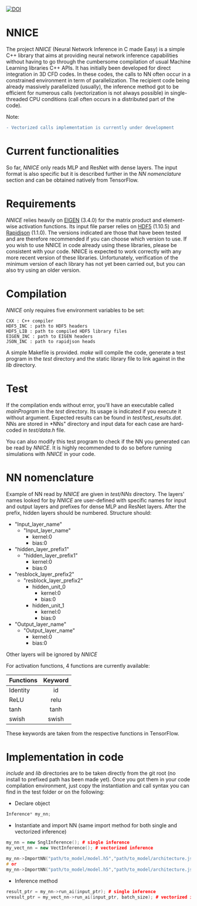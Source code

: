 [![DOI](https://zenodo.org/badge/566262329.svg)](https://zenodo.org/badge/latestdoi/566262329)

NNICE
=======

The project *NNICE* (Neural Network Inference in C made Easy) is a simple C++ library that aims at providing neural network inference capabilities without having to go through the cumbersome compilation of usual Machine Learning libraries C++ APIs. It has initially been developed for direct integration in 3D CFD codes. In these codes, the calls to NN often occur in a constrained environment in term of parallelization. The recipient code being already massively parallelized (usually), the inference method got to be efficient for numerous calls (vectorization is not always possible) in single-threaded CPU conditions (call often occurs in a distributed part of the code).

Note:
```diff
- Vectorized calls implementation is currently under development
```

# Current functionalities
So far, *NNICE* only reads MLP and ResNet with dense layers. The input format is also specific but it is described further in the *NN nomenclature* section and can be obtained natively from TensorFlow.

# Requirements
*NNICE* relies heavily on [EIGEN](https://gitlab.com/libeigen/eigen/-/releases/3.4.0) (3.4.0) for the matrix product and element-wise activation functions. Its input file parser relies on [HDF5](https://github.com/HDFGroup/hdf5) (1.10.5) and [Rapidjson](https://github.com/Tencent/rapidjson) (1.1.0). The versions indicated are those that have been tested and are therefore recommended if you can choose which version to use. If you wish to use NNICE in code already using these libraries, please be consistent with your code. NNICE is expected to work correctly with any more recent version of these libraries. Unfortunately, verification of the minimum version of each library has not yet been carried out, but you can also try using an older version.

# Compilation
*NNICE* only requires five environment variables to be set:
```
CXX : C++ compiler
HDF5_INC : path to HDF5 headers
HDF5_LIB : path to compiled HDF5 library files
EIGEN_INC : path to EIGEN headers
JSON_INC : path to rapidjson heads
```

A simple Makefile is provided. *make* will compile the code, generate a test program in the *test* directory and the static library file to link against in the *lib* directory.

# Test
If the compilation ends without error, you'll have an executable called *mainProgram* in the *test* directory. Its usage is indicated if you execute it without argument. Expected results can be found in *test/test_results.dat*. NNs are stored in *NNs" directory and input data for each case are hard-coded in *test/data.h* file.

You can also modify this test program to check if the NN you generated can be read by *NNICE*. It is highly recommended to do so before running simulations with *NNICE* in your code.

# NN nomenclature
Example of NN read by *NNICE* are given in *test/NNs* directory. The layers' names looked for by *NNICE* are user-defined with specific names for input and output layers and prefixes for dense MLP and ResNet layers. After the prefix, hidden layers should be numbered. Structure should:
+ "Input_layer_name"
  + "Input_layer_name"
    + kernel:0
    + bias:0
+ "hidden_layer_prefix1"
  + "hidden_layer_prefix1"
    + kernel:0
    + bias:0
+ "resblock_layer_prefix2"
  + "resblock_layer_prefix2"
    + hidden_unit_0
      + kernel:0
      + bias:0
    + hidden_unit_1
      + kernel:0
      + bias:0
+ "Output_layer_name"
  + "Output_layer_name"
    + kernel:0
    + bias:0

Other layers will be ignored by *NNICE*

For activation functions, 4 functions are currently available:

|Functions|Keyword|
| ------------- |:-------------:|
|Identity|id|
|ReLU|relu|
|tanh|tanh|
|swish|swish|

These keywords are taken from the respective functions in TensorFlow.

# Implementation in code
*include* and *lib* directories are to be taken directly from the git root (no install to prefixed path has been made yet). Once you got them in your code compilation environment, just copy the instantiation and call syntax you can find in the test folder or on the following:

+ Declare object
```cpp
Inference* my_nn;
```
+ Instantiate and import NN (same import method for both single and vectorized inference)
```cpp
my_nn = new SnglInference(); # single inference
my_vect_nn = new VectInference(); # vectorized inference

my_nn->ImportNN("path/to_model/model.h5","path/to_model/architecture.json");
# or
my_nn->ImportNN("path/to_model/model.h5","path/to_model/architecture.json", "input_layer_name", "hidden_layer_prefix", "resblock_layer_prefix", "output_layer_name");
```
+ Inference method
```cpp
result_ptr = my_nn->run_ai(input_ptr); # single inference
vresult_ptr = my_vect_nn->run_ai(input_ptr, batch_size); # vectorized inference
```
